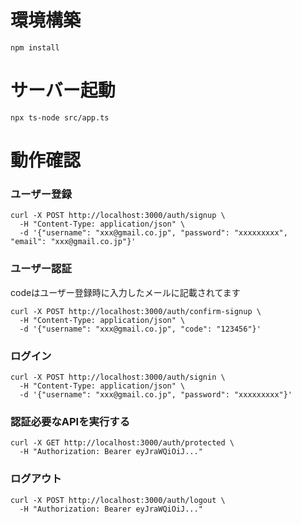 # 環境構築
```
npm install
```
# サーバー起動
```
npx ts-node src/app.ts
```
# 動作確認
### ユーザー登録
```
curl -X POST http://localhost:3000/auth/signup \
  -H "Content-Type: application/json" \
  -d '{"username": "xxx@gmail.co.jp", "password": "xxxxxxxxx", "email": "xxx@gmail.co.jp"}'
```
### ユーザー認証
codeはユーザー登録時に入力したメールに記載されてます
```
curl -X POST http://localhost:3000/auth/confirm-signup \
  -H "Content-Type: application/json" \
  -d '{"username": "xxx@gmail.co.jp", "code": "123456"}'
```
### ログイン
```
curl -X POST http://localhost:3000/auth/signin \
  -H "Content-Type: application/json" \
  -d '{"username": "xxx@gmail.co.jp", "password": "xxxxxxxxx"}'
```

### 認証必要なAPIを実行する
```
curl -X GET http://localhost:3000/auth/protected \
  -H "Authorization: Bearer eyJraWQiOiJ..."
```

### ログアウト
```
curl -X POST http://localhost:3000/auth/logout \  
  -H "Authorization: Bearer eyJraWQiOiJ..."
```
